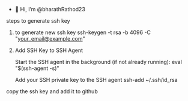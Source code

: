 - 👋 Hi, I’m @bharathRathod23


steps to generate ssh key


1) to generate new ssh key
   ssh-keygen -t rsa -b 4096 -C "your_email@example.com"

2) Add SSH Key to SSH Agent

   Start the SSH agent in the background (if not already running):
   eval "$(ssh-agent -s)"

   Add your SSH private key to the SSH agent
   ssh-add ~/.ssh/id_rsa


copy the ssh key and add it to github

